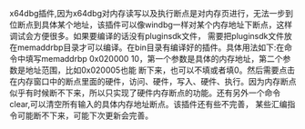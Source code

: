 x64dbg插件,因为x64dbg对内存读写以及执行断点是对内存页进行，无法一步到位断点到具体某个地址，该插件可以像windbg一样对某个内存地址下断点，这样调试会方便很多。如果要编译的话没有pluginsdk文件，
需要把pluginsdk文件放在memaddrbp目录才可以编译。在bin目录有编译好的插件。具体用法如下:在命令中填写memaddrbp 0x020000 10，第一个参数是具体的内存地址，第二个参数是地址范围，比如0x020005也能
断下来，也可以不填或者填0。然后需要点击在内存窗口中的断点里面的硬件，访问、硬件，写入、硬件、执行。因为内存断点似乎有时候断不下来，所以只实现了硬件内存断点的功能。还有另外一个命令clear,可以清空所有输入的具体内存地址断点。该插件还有些不完善，
某些汇编指令可能断不下来，可能下次更新会完善。
